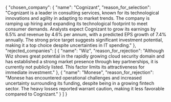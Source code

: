 {
  "chosen_company": {
    "name": "Cognizant",
    "reason_for_selection": "Cognizant is a leader in consulting services, known for its technological innovations and agility in adapting to market trends. The company is ramping up hiring and expanding its technological footprint to meet consumer demands. Analysts expect Cognizant to grow its earnings by 6.5% and revenue by 4.6% per annum, with a predicted EPS growth of 7.4% annually. The strong price target suggests significant investment potential, making it a top choice despite uncertainties in IT spending."
  },
  "rejected_companies": [
    {
      "name": "Wiz",
      "reason_for_rejection": "Although Wiz shows great potential in the rapidly growing cloud security domain and has established a strong market presence through key partnerships, it is currently not publicly listed. This factor limits its attractiveness for immediate investment."
    },
    {
      "name": "Monese",
      "reason_for_rejection": "Monese has encountered operational challenges and increased uncertainty surrounding its funding, despite being in a growing fintech sector. The heavy losses reported warrant caution, making it less favorable compared to Cognizant."
    }
  ]
}